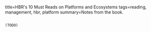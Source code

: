 title=HBR's 10 Must Reads on Platforms and Ecosystems
tags=reading, management, hbr, platform
summary=Notes from the book.
~~~~~~

(TODO)
